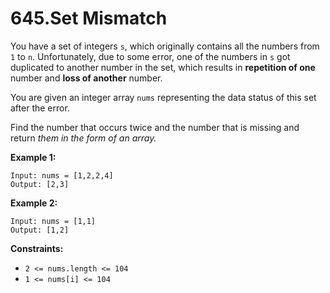 645.Set Mismatch
===

You have a set of integers `s`, which originally contains all the numbers from `1` to `n`. Unfortunately, due to some error, one of the numbers in `s` got duplicated to another number in the set, which results in __repetition of one__ number and __loss of another__ number.

You are given an integer array `nums` representing the data status of this set after the error.

Find the number that occurs twice and the number that is missing and return _them in the form of an array._

__Example 1:__

```
Input: nums = [1,2,2,4]
Output: [2,3]
```

__Example 2:__

```
Input: nums = [1,1]
Output: [1,2]
```

__Constraints:__

+ `2 <= nums.length <= 104`
+ `1 <= nums[i] <= 104`